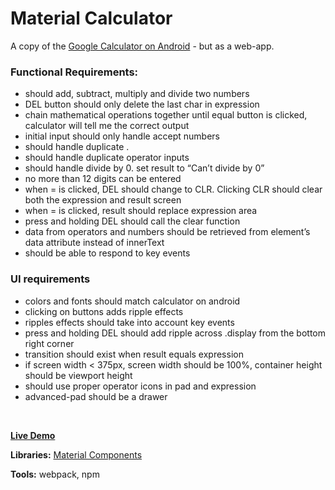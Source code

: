 # Material Calculator

A copy of the [Google Calculator on Android](https://play.google.com/store/apps/details?id=com.google.android.calculator&hl=en) - but as a web-app.

### Functional Requirements:
- should add, subtract, multiply and divide two numbers 
- DEL button should only delete the last char in expression 
- chain mathematical operations together until equal button is clicked, calculator will tell me the correct output 
- initial input should only handle accept numbers
- should handle duplicate . 
- should handle duplicate operator inputs 
- should handle divide by 0. set result to “Can’t divide by 0” 
- no more than 12 digits can be entered
- when = is clicked, DEL should change to CLR. Clicking CLR should clear both the expression and result screen 
- when = is clicked, result should replace expression area
- press and holding DEL should call the clear function
- data from operators and numbers should be retrieved from element’s data attribute instead of innerText
- should be able to respond to key events

### UI requirements
- colors and fonts should match calculator on android
- clicking on buttons adds ripple effects
- ripples effects should take into account key events
- press and holding DEL should add ripple across .display from the bottom right corner
- transition should exist when result equals expression
- if screen width < 375px, screen width should be 100%, container height should be viewport height
- should use proper operator icons in pad and expression
- advanced-pad should be a drawer

<br>

__[Live Demo](https://calc.justinchi.me/)__

__Libraries:__ [Material Components](https://material.io/components/web/)

__Tools:__ webpack, npm
